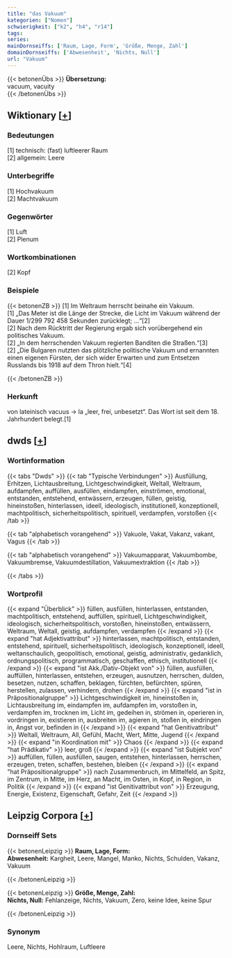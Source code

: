 ```yaml
---
title: "das Vakuum"
kategorien: ["Nomen"]
schwierigkeit: ["k2", "h4", "r14"]
tags:
series:
mainDornseiffs: ['Raum, Lage, Form', 'Größe, Menge, Zahl']
domainDornseiffs: ['Abwesenheit', 'Nichts, Null']
url: "Vakuum"
---
```


{{< betonenÜbs >}}
**Übersetzung:**  
vacuum, vacuity  
{{< /betonenÜbs >}}

## Wiktionary [[+](https://de.wiktionary.org/wiki/Vakuum)]

### Bedeutungen
[1] technisch: (fast) luftleerer Raum  
[2] allgemein: Leere  

### Unterbegriffe
[1] Hochvakuum  
[2] Machtvakuum  

### Gegenwörter
[1] Luft  
[2] Plenum  

### Wortkombinationen
[2] Kopf  

### Beispiele
{{< betonenZB >}}
[1] Im Weltraum herrscht beinahe ein Vakuum.  
[1] „Das Meter ist die Länge der Strecke, die Licht im Vakuum während der Dauer 1/299 792 458 Sekunden zurücklegt; …“[2]  
[2] Nach dem Rücktritt der Regierung ergab sich vorübergehend ein politisches Vakuum.  
[2] „In dem herrschenden Vakuum regierten Banditen die Straßen.“[3]  
[2] „Die Bulgaren nutzten das plötzliche politische Vakuum und ernannten einen eigenen Fürsten, der sich wider Erwarten und zum Entsetzen Russlands bis 1918 auf dem Thron hielt.“[4]  

{{< /betonenZB >}}
### Herkunft
von lateinisch vacuus → la „leer, frei, unbesetzt“. Das Wort ist seit dem 18. Jahrhundert belegt.[1]  



## dwds [[+](https://www.dwds.de/wb/Vakuum)]

### Wortinformation
{{< tabs "Dwds" >}}
{{< tab "Typische Verbindungen" >}}
Ausfüllung, Erhitzen, Lichtausbreitung, Lichtgeschwindigkeit, Weltall, Weltraum, aufdampfen, auffüllen, ausfüllen, eindampfen, einströmen, emotional, entstanden, entstehend, entwässern, erzeugen, füllen, geistig, hineinstoßen, hinterlassen, ideell, ideologisch, institutionell, konzeptionell, machtpolitisch, sicherheitspolitisch, spirituell, verdampfen, vorstoßen
{{< /tab >}}

{{< tab "alphabetisch vorangehend" >}}
Vakuole, Vakat, Vakanz, vakant, Vagus
{{< /tab >}}

{{< tab "alphabetisch vorangehend" >}}
Vakuumapparat, Vakuumbombe, Vakuumbremse, Vakuumdestillation, Vakuumextraktion
{{< /tab >}}

{{< /tabs >}}

### Wortprofil
{{< expand "Überblick" >}} füllen, ausfüllen, hinterlassen, entstanden, machtpolitisch, entstehend, auffüllen, spirituell, Lichtgeschwindigkeit, ideologisch, sicherheitspolitisch, vorstoßen, hineinstoßen, entwässern, Weltraum, Weltall, geistig, aufdampfen, verdampfen {{< /expand >}}
{{< expand "hat Adjektivattribut" >}} hinterlassen, machtpolitisch, entstanden, entstehend, spirituell, sicherheitspolitisch, ideologisch, konzeptionell, ideell, weltanschaulich, geopolitisch, emotional, geistig, administrativ, gedanklich, ordnungspolitisch, programmatisch, geschaffen, ethisch, institutionell {{< /expand >}}
{{< expand "ist Akk./Dativ-Objekt von" >}} füllen, ausfüllen, auffüllen, hinterlassen, entstehen, erzeugen, ausnutzen, herrschen, dulden, besetzen, nutzen, schaffen, beklagen, fürchten, befürchten, spüren, herstellen, zulassen, verhindern, drohen {{< /expand >}}
{{< expand "ist in Präpositionalgruppe" >}} Lichtgeschwindigkeit im, hineinstoßen in, Lichtausbreitung im, eindampfen im, aufdampfen im, vorstoßen in, verdampfen im, trocknen im, Licht im, gedeihen in, strömen in, operieren in, vordringen in, existieren in, ausbreiten im, agieren in, stoßen in, eindringen in, Angst vor, befinden in {{< /expand >}}
{{< expand "hat Genitivattribut" >}} Weltall, Weltraum, All, Gefühl, Macht, Wert, Mitte, Jugend {{< /expand >}}
{{< expand "in Koordination mit" >}} Chaos {{< /expand >}}
{{< expand "hat Prädikativ" >}} leer, groß {{< /expand >}}
{{< expand "ist Subjekt von" >}} auffüllen, füllen, ausfüllen, saugen, entstehen, hinterlassen, herrschen, erzeugen, treten, schaffen, bestehen, bleiben {{< /expand >}}
{{< expand "hat Präpositionalgruppe" >}} nach Zusammenbruch, im Mittelfeld, an Spitz, im Zentrum, in Mitte, im Herz, an Macht, im Osten, in Kopf, in Region, in Politik {{< /expand >}}
{{< expand "ist Genitivattribut von" >}} Erzeugung, Energie, Existenz, Eigenschaft, Gefahr, Zeit {{< /expand >}}

## Leipzig Corpora [[+](https://corpora.uni-leipzig.de/en/res?word=Vakuum&corpusId=deu_newscrawl-public_2018)]

### Dornseiff Sets
{{< betonenLeipzig >}}
**Raum, Lage, Form:**  
**Abwesenheit:** Kargheit, Leere, Mangel, Manko, Nichts, Schulden, Vakanz, Vakuum  

{{< /betonenLeipzig >}}


{{< betonenLeipzig >}}
**Größe, Menge, Zahl:**  
**Nichts, Null:** Fehlanzeige, Nichts, Vakuum, Zero, keine Idee, keine Spur  

{{< /betonenLeipzig >}}

### Synonym
Leere, Nichts, Hohlraum, Luftleere

